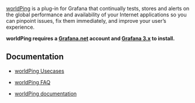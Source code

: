 [worldPing](http://worldping.raintank.io/) is a plug-in for Grafana that continually tests, stores and alerts on the global performance and availability of your Internet applications so you can pinpoint issues, fix them immediately, and improve your user’s experience.

**worldPing requires a [Grafana.net](http://grafana.net) account and [Grafana 3.x](http://grafana.org/download) to install.**

## Documentation
- [worldPing Usecases](http://worldping.raintank.io/worldping/use-cases)

- [worldPing FAQ](http://worldping.raintank.io/worldping/faq)

- [worldPing documentation](http://worldping.raintank.io/docs/)
